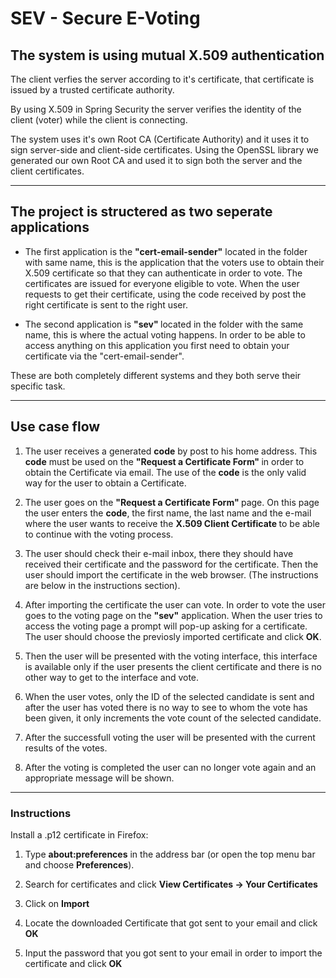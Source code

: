 # SEV - Secure E-Voting

## The system is using mutual X.509 authentication

The client verfies the server according to it's certificate, that certificate is issued by a trusted certificate authority.

By using X.509 in Spring Security the server verifies the identity of the client (voter) while the client is connecting.

The system uses it's own Root CA (Certificate Authority) and it uses it to sign server-side and client-side certificates. Using the OpenSSL library we generated our own Root CA and used it to sign both the server and the client certificates.

---

## The project is structered as two seperate applications

- The first application is the <strong>"cert-email-sender"</strong> located in the folder with same name, this is the application that the voters use to obtain their X.509 certificate so that they can authenticate in order to vote.
The certificates are issued for everyone eligible to vote. When the user requests to get their certificate, using the code received by post the right certificate is sent to the right user.

- The second application is <strong> "sev" </strong> located in the folder with the same name, this is where the actual voting happens. In order to be able to access anything on this application you first need to obtain your certificate via the "cert-email-sender".

These are both completely different systems and they both serve their specific task. 

---

## Use case flow

1. The user receives a generated <strong>code</strong> by post to his home address. This <strong>code</strong> must be used on the <strong> "Request a Certificate Form" </strong> in order to obtain the Certificate via email. The use of the <strong>code</strong> is the only valid way for the user to obtain a Certificate.

2. The user goes on the <strong> "Request a Certificate Form" </strong> page. On this page the user enters the <strong>code</strong>, the first name, the last name and the e-mail where the user wants to receive the <strong>X.509 Client Certificate </strong> to be able to continue with the voting process.

3. The user should check their e-mail inbox, there they should have received their certificate and the password for the certificate. Then the user should import the certificate in the web browser. (The instructions are below in the instructions section).
 
4. After importing the certificate the user can vote. In order to vote the user goes to the voting page on the <strong>"sev"</strong> application. When the user tries to access the voting page a prompt will pop-up asking for a certificate. The user should choose the previosly imported certificate and click <strong>OK</strong>.

5. Then the user will be presented with the voting interface, this interface is available only if the user presents the client certificate and there is no other way to get to the interface and vote. 

6. When the user votes, only the ID of the selected candidate is sent and after the user has voted there is no way to see to whom the vote has been given, it only increments the vote count of the selected candidate.

7. After the successfull voting the user will be presented with the current results of the votes.

8. After the voting is completed the user can no longer vote again and an appropriate message will be shown.

---
### Instructions

Install a .p12 certificate in Firefox:

1. Type <strong>about:preferences</strong> in the address bar (or open the top menu bar and choose <strong>Preferences</strong>).

2. Search for certificates and click <strong>View Certificates -> Your Certificates </strong>

3. Click on <strong>Import</strong>

4. Locate the downloaded Certificate that got sent to your email and click <strong>OK</strong>

5. Input the password that you got sent to your email in order to import the certificate and click <strong>OK</strong>





